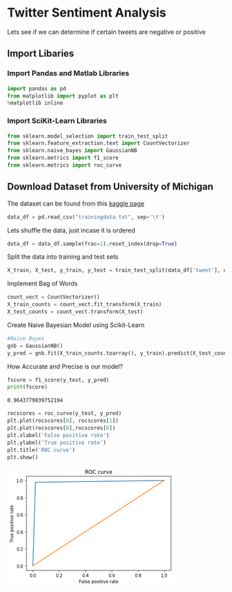 
# Twitter Sentiment Analysis

Lets see if we can determine if certain tweets are negative or positive

## Import Libaries

### Import Pandas and Matlab Libraries


```python
import pandas as pd
from matplotlib import pyplot as plt
%matplotlib inline
```

### Import SciKit-Learn Libraries


```python
from sklearn.model_selection import train_test_split
from sklearn.feature_extraction.text import CountVectorizer
from sklearn.naive_bayes import GaussianNB
from sklearn.metrics import f1_score
from sklearn.metrics import roc_curve
```

## Download Dataset from University of Michigan

The dataset can be found from this [kaggle page](https://www.kaggle.com/c/si650winter11)


```python
data_df = pd.read_csv("trainingdata.txt", sep='\t')
```

Lets shuffle the data, just incase it is ordered


```python
data_df = data_df.sample(frac=1).reset_index(drop=True)
```

Split the data into training and test sets


```python
X_train, X_test, y_train, y_test = train_test_split(data_df['tweet'], data_df['label'])
```

Implement Bag of Words 


```python
count_vect = CountVectorizer()
X_train_counts = count_vect.fit_transform(X_train)
X_test_counts = count_vect.transform(X_test)
```

Create Naive Bayesian Model using Scikit-Learn


```python
#Naive Bayes 
gnb = GaussianNB()
y_pred = gnb.fit(X_train_counts.toarray(), y_train).predict(X_test_counts.toarray())
```

How Accurate and Precise is our model?


```python
fscore = f1_score(y_test, y_pred)
print(fscore)
```

    0.9643779039752194
    


```python
rocscores = roc_curve(y_test, y_pred)
plt.plot(rocscores[0], rocscores[1])
plt.plot(rocscores[0],rocscores[0])
plt.xlabel('False positive rate')
plt.ylabel('True positive rate')
plt.title('ROC curve')
plt.show()
```


![ROC Curve](Graphs/ROC_Curve.png)


